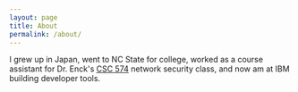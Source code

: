 ```yaml
---
layout: page
title: About
permalink: /about/
---
```


I grew up in Japan, went to NC State for college, worked as a course assistant for Dr. Enck's [CSC 574](https://www.enck.org) network security class,
and now am at IBM building developer tools.

